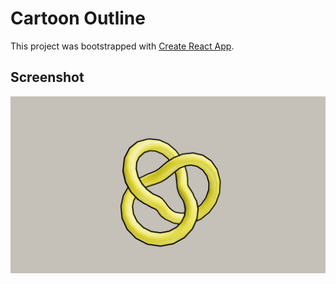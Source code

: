 # Cartoon Outline

This project was bootstrapped with [Create React App](https://github.com/facebook/create-react-app).

## Screenshot

![CartoonOutline](cartoon-outline.png)
